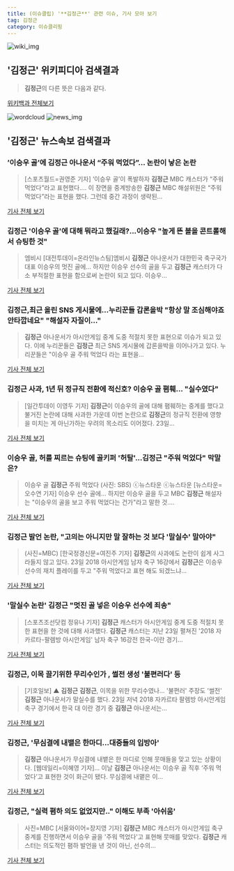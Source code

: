 ```yaml
---
title: (이슈클립) '**김정근**' 관련 이슈, 기사 모아 보기
tag: 김정근
category: 이슈클리핑
---
```

![wiki_img](https://user-images.githubusercontent.com/42597476/44503234-41136a80-a6d0-11e8-9071-6fc6418eafe4.png)
## **'**김정근**'** 위키피디아 검색결과
>**김정근**의 다른 뜻은 다음과 같다.

<a href="https://ko.wikipedia.org/wiki/김정근" target="_blank">위키백과 전체보기</a>

![wordcloud](https://s3.ap-northeast-2.amazonaws.com/lyrics101-wordcloud/2018-08-24-1535099588.png)
![news_img](https://user-images.githubusercontent.com/42597476/44507050-1206f400-a6e4-11e8-8d98-7ffbfebb353f.png)
## **'**김정근**'** 뉴스속보 검색결과
### ’이승우 골’에 **김정근** 아나운서 “주워 먹었다”… 논란이 낳은 논란

>[스포츠월드=권영준 기자] ‘이승우 골’이 폭발하자 **김정근** MBC 캐스터가 “주워 먹었다”라고 표현했다.... 이 장면을 중계방송한 **김정근** MBC 해설위원은 “주워 먹었다”라는 표현을 했다. 그런데 중간 과정이 생략된...

<a href="http://www.sportsworldi.com/content/html/2018/08/24/20180824613217.html" target="_blank">기사 전체 보기</a>

### **김정근** '이승우 골'에 대해 뭐라고 했길래?...이승우 "높게 뜬 볼을 콘트롤해서 슈팅한 것"

>엠비시 [대전투데이=온라인뉴스팀]엠비시 **김정근** 아나운서가 대한민국 축구국가대표 이승우의 멋진 골에... 하지만 이승우 선수의 골을 두고 **김정근** 캐스터가 다소 부적절한 표현을 함으로써 논란이 되고 있다. 이승우...

<a href="http://www.daejeontoday.com/news/articleView.html?idxno=510036" target="_blank">기사 전체 보기</a>

### **김정근**,최근 올린 SNS 게시물에...누리꾼들 갑론을박 "항상 말 조심해야죠 안타깝네요" "해설자 자질이..."

>**김정근** 아나운서가 아시안게임 중계 도중 적절치 못한 표현으로 이슈가 되고 있다. 이에 누리꾼들은 **김정근** 최근 SNS 게시물에 갑론을박을 이어나가고 있다. 누리꾼들은 "이승우 골 주워 먹었다 라는 표현을...

<a href="http://www.joongdo.co.kr/main/view.php?key=20180824001640204" target="_blank">기사 전체 보기</a>

### **김정근** 사과, 1년 뒤 정규직 전환에 적신호? 이승우 골 폄훼… "실수였다"

>[일간투데이 이영두 기자] **김정근**이 이승우의 골에 대해 폄훼하는 중계를 했다고 불거진 논란에 대해 사과한 가운데 이번 논란으로 **김정근**의 정규직 전환에 영향을 미치는 게 아닌가하는 우려의 목소리도 이어졌다. 23일...

<a href="http://www.dtoday.co.kr/news/articleView.html?idxno=276167" target="_blank">기사 전체 보기</a>

### 이승우 골, 허를 찌르는 슈팅에 골키퍼 '허탈'…**김정근** "주워 먹었다" 막말은?

>이승우 골 **김정근** 주워 먹었다 (사진: SBS) ⓒ뉴스타운 ⓒ뉴스타운 [뉴스타운=오수연 기자] 이승우 선수 골에... 하지만 이승우 골을 두고 MBC **김정근** 해설자는 "이승우의 골을 보고 주워 먹었다는 건가"라고 말한 것....

<a href="http://www.newstown.co.kr/news/articleView.html?idxno=337843" target="_blank">기사 전체 보기</a>

### **김정근** 발언 논란, "고의는 아니지만 말 잘하는 것 보다 '말실수' 말아야"

>(사진=MBC) [한국정경신문=여진주 기자] **김정근**의 사과에도 논란이 쉽게 사그라들지 않고 있다. 23일 2018 아시안게임 남자 축구 16강에서 **김정근**은 이승우 선수의 재치 플레이를 두고 "주워 먹었다고 표현 해도 되겠느냐...

<a href="http://kpenews.com/Board.aspx?BoardNo=18089" target="_blank">기사 전체 보기</a>

### '말실수 논란' **김정근** "멋진 골 넣은 이승우 선수에 죄송"

>[스포츠조선닷컴 정유나 기자] **김정근** 캐스터가 아시안게임 중계 도중 적절치 못한 표현을 한 것에 대해 사과했다. **김정근** 캐스터는 지난 23일 펼쳐진 '2018 자카르타-팔렘방 아시안게임' 남자 축구 16강전 한국-이란 경기...

<a href="http://sports.chosun.com/news/ntype.htm?id=201808250100224910017034&servicedate=20180824" target="_blank">기사 전체 보기</a>

### **김정근**, 이목 끌기위한 무리수인가 , 썰전 생성 '불편러다' 등

>[기호일보] ▲ **김정근** **김정근**, 이목을 위한 무리수였나... '불편러' 주장도 '썰전' **김정근** 아나운서가 말실수를 했다. 23일 저녁 2018 자카르타 팔렘방 아시안게임 축구 경기에서 한국 대 이란 경기 중 **김정근** 아나운서는...

<a href="http://www.kihoilbo.co.kr/?mod=news&act=articleView&idxno=765749" target="_blank">기사 전체 보기</a>

### **김정근**, '무심결에 내뱉은 한마디...대중들의 입방아'

>**김정근** 아나운서가 무심결에 내뱉은 한 마디로 인해 뭇매들을 맞고 있는 상황이다. [웹데일리=이혜영 기자]... 이날 **김정근** 아나운서는 이승우 골 직후 ‘주워 먹었다’고 표현한 것이 화근이 됐다. 무심결에 내맽은 이...

<a href="http://www.webdaily.co.kr/view.php?ud=2018082415212981822d12411ff9_7" target="_blank">기사 전체 보기</a>

### **김정근**, "실력 폄하 의도 없었지만.." 이해도 부족 '아쉬움'

>사진=MBC [서울와이어=장지영 기자] **김정근** MBC 캐스터가 아시안게임 축구 중계를 진행하면서 이승우 골을 '주워 먹었다'고 표현해 뭇매를 맞았다. **김정근** 캐스터는 의도적인 폄하 발언을 낸 것이 아닌, 선수의...

<a href="http://www.seoulwire.com/news/articleView.html?idxno=23853" target="_blank">기사 전체 보기</a>


